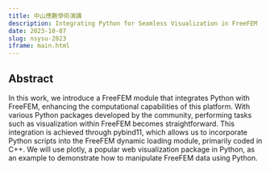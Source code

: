 ```yaml
---
title: 中山應數學術演講
description: Integrating Python for Seamless Visualization in FreeFEM
date: 2023-10-07
slug: nsysu-2023
iframe: main.html
---
```


## Abstract

In this work, we introduce a FreeFEM module that integrates Python with FreeFEM, enhancing the computational capabilities of this platform. With various Python packages developed by the community, performing tasks such as visualization within FreeFEM becomes straightforward. This integration is achieved through pybind11, which allows us to incorporate Python scripts into the FreeFEM dynamic loading module, primarily coded in C++. We will use plotly, a popular web visualization package in Python, as an example to demonstrate how to manipulate FreeFEM data using Python.
